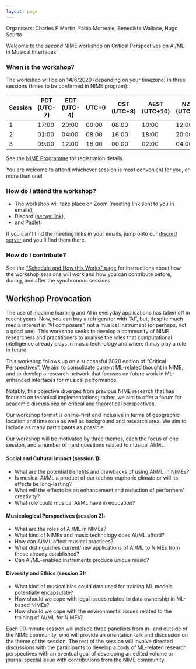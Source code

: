 ```yaml
---
layout: page
---
```


Organisers: Charles P Martin, Fabio Morreale, Benedikte Wallace, Hugo Scurto

Welcome to the _second_ NIME workshop on Critical Perspectives on AI/ML in Musical Interfaces!

### When is the workshop?

The workshop will be on **14**/6/2020 (depending on your timezone) in three sessions (times to be confirmed in NIME program):

| Session | PDT (UTC-7) | EDT (UTC-4) | UTC+0 | CST (UTC+8) | AEST (UTC+10) | NZST (UTC+12) |
|---------|-------------|-------------|-------|-------------|---------------|---------------|
| 1       | 17:00       | 20:00       | 00:00 | 08:00       | 10:00         | 12:00         |
| 2       | 01:00       | 04:00       | 08:00 | 16:00       | 18:00         | 20:00         |
| 3       | 09:00       | 12:00       | 16:00 | 00:00       | 02:00         | 04:00         |

See the [NIME Programme](https://nime2021.org) for registration details.

You are welcome to attend whichever session is most convenient for you, or more than one!

### How do I attend the workshop?

- The workshop will take place on Zoom (meeting link sent to you in emails), 
- Discord ([server link](https://discord.gg/cPb69Rh)), 
- and [Padlet](https://padlet.com/charlesmatarles/1xft4xqn9jit55n7).

If you can't find the meeting links in your emails, jump onto our [discord server](https://discord.gg/cPb69Rh) and you'll find them there.

### How do I contribute?

See the ["Schedule and How this Works" page](schedule/) for instructions about how the workshop sessions will work and how you can contribute before, during, and after the synchronous sessions.

## Workshop Provocation

The use of machine learning and AI in everyday applications has taken off in recent years. Now, you can buy a refrigerator with “AI”, but, despite much media interest in “AI composers”, not a musical instrument (or perhaps, not a good one). This workshop seeks to develop a community of NIME researchers and practitioners to analyse the roles that computational intelligence already plays in music technology and where it may play a role in future.

This workshop follows up on a successful 2020 edition of “Critical Perspectives”. We aim to consolidate current ML-related thought in NIME, and to develop a research network that focuses on future work in ML-enhanced interfaces for musical performance. 

Notably, this objective diverges from previous NIME research that has focused on technical implementations; rather, we aim to offer a forum for academic discussions on critical and theoretical perspectives.

Our workshop format is online-first and inclusive in terms of geographic location and timezone as well as background and research area. We aim to include as many participants as possible.

Our workshop will be motivated by three themes, each the focus of one session, and a number of hard questions related to musical AI/ML:

#### Social and Cultural Impact (session 1):

- What are the potential benefits and drawbacks of using AI/ML in NIMEs?
- Is musical AI/ML a product of our techno-euphoric climate or will its effects be long-lasting?
- What will the effects be on enhancement and reduction of performers' creativity?
- What role could musical AI/ML have in education?

#### Musicological Perspectives (session 2):

- What are the roles of AI/ML in NIMEs?
- What kind of NIMEs and music technology does AI/ML afford?
- How can AI/ML affect musical practices?
- What distinguishes current/new applications of AI/ML to NIMEs from those already established?
- Can AI/ML-enabled instruments produce unique music?

#### Diversity and Ethics (session 3):

- What kind of musical bias could data used for training ML models potentially encapsulate?
- How should we cope with legal issues related to data ownership in ML-based NIMEs?
- How should we cope with the environmental issues related to the training of AI/ML for NIMEs?

Each 90-minute session will include three panellists from in- and outside of the NIME community, who will provide an orientation talk and discussion on the theme of the session. The rest of the session will involve directed discussions with the participants to develop a body of ML-related research perspectives with an eventual goal of developing an edited volume or journal special issue with contributions from the NIME community.

